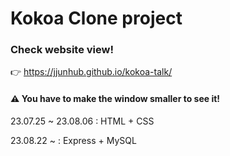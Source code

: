 # Kokoa Clone project
###  Check website view!
 👉 https://jjunhub.github.io/kokoa-talk/
  

#### ⚠️ You have to make the window smaller to see it!

23.07.25 ~ 23.08.06 : HTML + CSS

23.08.22 ~ : Express + MySQL
